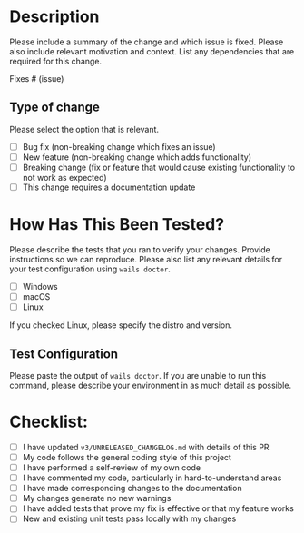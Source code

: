 
<!--

*********************************************************************
*               PLEASE READ BEFORE SUBMITTING YOUR PR               *
*     YOUR PR MAY BE REJECTED IF IT DOES NOT FOLLOW THESE STEPS     *
*********************************************************************

- *DO NOT* submit bugs for a source install of v3, ONLY tagged versions, e.g. v3.0.0-alpha.11
- *DO NOT* submit PRs for v3 alpha enhancements, unless you have opened a post on the discord channel.
  All enhancements must be discussed first.
  The feedback guide for v3 is here: https://v3alpha.wails.io/getting-started/feedback/

- Before submitting your PR, please ensure you have created and linked the PR to an issue.
- If a relevant issue already exists, please reference it in your PR by including `Fixes #<issue number>` in your PR description.
- Please fill in the checklists.

-->

# Description

Please include a summary of the change and which issue is fixed. Please also include relevant motivation and context. List any dependencies that are required for this change.

Fixes # (issue)

## Type of change
  
Please select the option that is relevant.

- [ ] Bug fix (non-breaking change which fixes an issue)
- [ ] New feature (non-breaking change which adds functionality)
- [ ] Breaking change (fix or feature that would cause existing functionality to not work as expected)
- [ ] This change requires a documentation update

# How Has This Been Tested?
  
Please describe the tests that you ran to verify your changes. Provide instructions so we can reproduce. Please also list any relevant details for your test configuration using `wails doctor`.

- [ ] Windows
- [ ] macOS
- [ ] Linux
      
If you checked Linux, please specify the distro and version.
  
## Test Configuration

Please paste the output of `wails doctor`. If you are unable to run this command, please describe your environment in as much detail as possible.

# Checklist:

- [ ] I have updated `v3/UNRELEASED_CHANGELOG.md` with details of this PR
- [ ] My code follows the general coding style of this project
- [ ] I have performed a self-review of my own code
- [ ] I have commented my code, particularly in hard-to-understand areas
- [ ] I have made corresponding changes to the documentation
- [ ] My changes generate no new warnings
- [ ] I have added tests that prove my fix is effective or that my feature works
- [ ] New and existing unit tests pass locally with my changes
